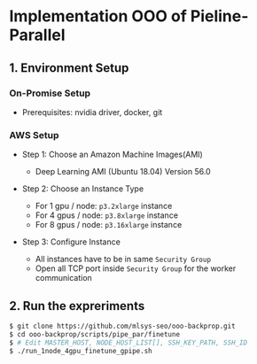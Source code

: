 # Implementation OOO of Pieline-Parallel

## 1. Environment Setup

### On-Promise Setup
- Prerequisites: nvidia driver, docker, git

### AWS Setup

- Step 1: Choose an Amazon Machine Images(AMI)
    - Deep Learning AMI (Ubuntu 18.04) Version 56.0 


- Step 2: Choose an Instance Type
    - For 1 gpu / node: `p3.2xlarge` instance
    - For 4 gpus / node: `p3.8xlarge` instance
    - For 8 gpus / node: `p3.16xlarge` instance


- Step 3: Configure Instance
    - All instances have to be in same `Security Group`
    - Open all TCP port inside `Security Group` for the worker communication

## 2. Run the expreriments 

```bash
$ git clone https://github.com/mlsys-seo/ooo-backprop.git
$ cd ooo-backprop/scripts/pipe_par/finetune
$ # Edit MASTER_HOST, NODE_HOST_LIST[], SSH_KEY_PATH, SSH_ID
$ ./run_1node_4gpu_finetune_gpipe.sh
```
